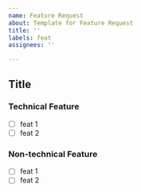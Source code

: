 ```yaml
---
name: Feature Request
about: Template for Feature Request
title: ''
labels: feat
assignees: ''

---
```


## Title

### Technical Feature

- [ ] feat 1
- [ ] feat 2

### Non-technical Feature

- [ ] feat 1
- [ ] feat 2
